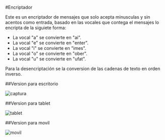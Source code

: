 #Encriptador

<p>
Este es un encriptador de  mensajes que solo acepta minusculas y sin acentos como entrada, basado en las vocales que contega el mensajes lo  encripta de la siguiete forma:
</p>

- La vocal "a"  se convierte en  "ai".
- La vocal "e"  se convierte en  "enter".
- La vocal "i"  se convierte en  "imes".
- La vocal "o"  se convierte en  "ober".
- La vocal "u"  se convierte en  "ufat".

<p>
Para la desencriptación  se la conversion de las cadenas de texto en orden inverso.
</p>

##Version para escritorio

![captura](https://github.com/user-attachments/assets/289fbeb4-40d9-4e88-b4d0-73b71b8ff8a6)

##Version para tablet

![tablet](https://github.com/user-attachments/assets/a2e63628-c3a0-4690-9620-f845315ee698)

##Version para movil

![movil](https://github.com/user-attachments/assets/0a281285-ab31-4811-bd4a-382f35258664)

